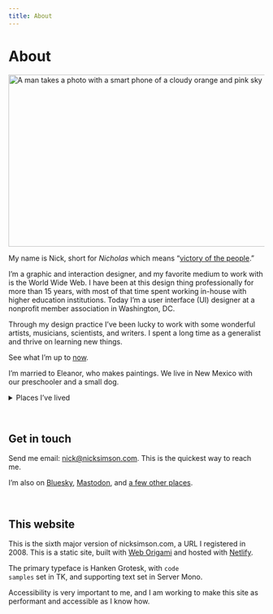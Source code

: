 ```yaml
---
title: About
---
```


# About

<img src="/img/static/farmington.jpg" alt="A man takes a photo with a smart phone of a cloudy orange and pink sky at sundown" width="600" height="338" />

My name is Nick, short for *Nicholas* which means “[victory of the people](https://www.behindthename.com/name/nicholas).”

I’m a graphic and interaction designer, and my favorite medium to work with is the World Wide Web. I have been at this design thing professionally for more than 15 years, with most of that time spent working in-house with higher education institutions. Today I’m a user interface (UI) designer at a nonprofit member association in Washington, DC.

Through my design practice I’ve been lucky to work with some wonderful artists, musicians, scientists, and writers. I spent a long time as a generalist and thrive on learning new things.

See what I’m up to [now](/now.html).

I’m married to Eleanor, who makes paintings. We live in New Mexico with our preschooler and a small dog.

<details>
  <summary>Places I’ve lived</summary>
  <ul>
    <li>Central New York (1987-2003)</li>
    <li>Arizona (2004-2009)</li>
    <li>Tennessee (2010-2022)</li>
    <li>New Mexico (2023-???)</li>
  </ul>
</details>

&nbsp;

## Get in touch

Send me email: <a href="mailto:nick@nicksimson.com">nick@nicksimson.com</a>. This is the quickest way to reach me.

I’m also on [Bluesky](https://bsky.app/profile/nicksimson.com), [Mastodon](https://social.lol/@nsmsn), and [a few other places](/links.html).

&nbsp;

## This website

This is the sixth major version of nicksimson.com, a URL I registered in 2008. This is a static site, built with [Web Origami](https://weborigami.org/) and hosted with [Netlify](https://netlify.com).

The primary typeface is Hanken Grotesk, with <code>code samples</code> set in TK, and supporting text set in Server Mono.

Accessibility is very important to me, and I am working to make this site as performant and accessible as I know how.